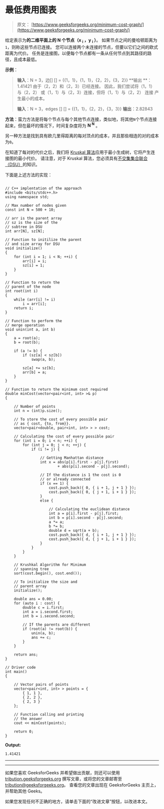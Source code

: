 # 最低费用图表

> 原文： [https://www.geeksforgeeks.org/minimum-cost-graph/](https://www.geeksforgeeks.org/minimum-cost-graph/)

给定表示为**的二维平面上的 **N 个**节点（x <sub>i</sub> ，y <sub>i</sub> ）**。 如果节点之间的曼哈顿距离为`1`，则称这些节点已连接。 您可以连接两个未连接的节点，但要以它们之间的欧式距离为代价。 任务是连接图，以便每个节点都有一条从任何节点到其路径的路径，且成本最低。

**示例**：

> **输入**：N = 3，边[] [] = {{1，1}，{1，1}，{2，2}，{3，2}}
> **输出 **：1.41421
> 由于（2，2）和（2，3）已经连接。
> 因此，我们尝试将（1，1）与（2，2）
> 或（1，1）与（2，3）连接，但将（1，1）与（2，2）
> 连接 产生最小的成本。
> 
> **输入**：N = 3，edges [] [] = {{1，1}，{2，2}，{3，3}}
> **输出**：2.82843

**方法**：蛮力方法是将每个节点与每个其他节点连接，类似地，将其他`N`个节点连接起来，但在最坏的情况下，时间复杂度将为 **N <sup>N</sup>** 。

另一种方法是找到具有欧几里得距离的每对顶点的成本，并且那些相连的对的成本为`0`。

在知道了每对的代价之后，我们将 [Kruskal 算法](https://www.geeksforgeeks.org/kruskals-minimum-spanning-tree-algorithm-greedy-algo-2/)应用于最小生成树，它将产生连接图的最小代价。 请注意，对于 Kruskal 算法，您必须具有[不交集集合联合（DSU）](https://www.geeksforgeeks.org/disjoint-set-data-structures/)的知识。

下面是上述方法的实现：

```

// C++ implentation of the approach 
#include <bits/stdc++.h> 
using namespace std; 

// Max number of nodes given 
const int N = 500 + 10; 

// arr is the parent array 
// sz is the size of the 
// subtree in DSU 
int arr[N], sz[N]; 

// Function to initilize the parent 
// and size array for DSU 
void initialize() 
{ 
    for (int i = 1; i < N; ++i) { 
        arr[i] = i; 
        sz[i] = 1; 
    } 
} 

// Function to return the 
// parent of the node 
int root(int i) 
{ 
    while (arr[i] != i) 
        i = arr[i]; 
    return i; 
} 

// Function to perform the 
// merge operation 
void unin(int a, int b) 
{ 
    a = root(a); 
    b = root(b); 

    if (a != b) { 
        if (sz[a] < sz[b]) 
            swap(a, b); 

        sz[a] += sz[b]; 
        arr[b] = a; 
    } 
} 

// Function to return the minimum cost required 
double minCost(vector<pair<int, int> >& p) 
{ 

    // Number of points 
    int n = (int)p.size(); 

    // To store the cost of every possible pair 
    // as { cost, {to, from}}. 
    vector<pair<double, pair<int, int> > > cost; 

    // Calculating the cost of every possible pair 
    for (int i = 0; i < n; ++i) { 
        for (int j = 0; j < n; ++j) { 
            if (i != j) { 

                // Getting Manhattan distance 
                int x = abs(p[i].first - p[j].first) 
                        + abs(p[i].second - p[j].second); 

                // If the distance is 1 the cost is 0 
                // or already connected 
                if (x == 1) { 
                    cost.push_back({ 0, { i + 1, j + 1 } }); 
                    cost.push_back({ 0, { j + 1, i + 1 } }); 
                } 
                else { 

                    // Calculating the euclidean distance 
                    int a = p[i].first - p[j].first; 
                    int b = p[i].second - p[j].second; 
                    a *= a; 
                    b *= b; 
                    double d = sqrt(a + b); 
                    cost.push_back({ d, { i + 1, j + 1 } }); 
                    cost.push_back({ d, { j + 1, i + 1 } }); 
                } 
            } 
        } 
    } 

    // Krushkal Algorithm for Minimum 
    // spanning tree 
    sort(cost.begin(), cost.end()); 

    // To initialize the size and 
    // parent array 
    initialize(); 

    double ans = 0.00; 
    for (auto i : cost) { 
        double c = i.first; 
        int a = i.second.first; 
        int b = i.second.second; 

        // If the parents are different 
        if (root(a) != root(b)) { 
            unin(a, b); 
            ans += c; 
        } 
    } 

    return ans; 
} 

// Driver code 
int main() 
{ 

    // Vector pairs of points 
    vector<pair<int, int> > points = { 
        { 1, 1 }, 
        { 2, 2 }, 
        { 2, 3 } 
    }; 

    // Function calling and printing 
    // the answer 
    cout << minCost(points); 

    return 0; 
} 

```

**Output:**

```
1.41421

```



* * *

* * *

如果您喜欢 GeeksforGeeks 并希望做出贡献，则还可以使用 [tribution.geeksforgeeks.org](https://contribute.geeksforgeeks.org/) 撰写文章，或将您的文章邮寄至 tribution@geeksforgeeks.org。 查看您的文章出现在 GeeksforGeeks 主页上，并帮助其他 Geeks。

如果您发现任何不正确的地方，请单击下面的“改进文章”按钮，以改进本文。